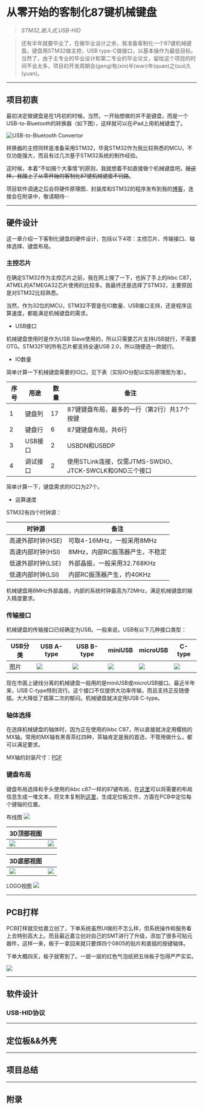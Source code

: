# 从零开始的客制化87键机械键盘

> *STM32,嵌入式,USB-HID*

> 还有半年就要毕业了，在做毕业设计之余，我准备客制化一个87键机械键盘。键盘用STM32做主控，USB type-C做接口，以基本操作为最低目标。当然了，由于主专业的毕业设计和第二专业的毕业论文，留给这个项目的时间不会太多，项目的开发周期会(geng)有(xin)半(wan)年(quan)之(sui)久(yuan)。

-----

## 项目初衷

最初决定做键盘是在1月初的时候。当然，一开始想做的并不是键盘，而是一个USB-to-Bluetooth的转换器（如下图），这样就可以在iPad上用机械键盘了。

![USB-to-Bluetooth Convertor](pic/other/bt_connector.jpg?raw=true)

转换器的主控同样是准备采用STM32，毕竟STM32作为我比较熟悉的MCU，不仅功能强大，而且有过几次基于STM32系统的制作经验。

这时候，本着“不如搞个大事情”的原则，我就想着不如直接做个机械键盘吧。~~就这样，我踏上了从零开始的客制化87键机械键盘不归路~~。

项目软件调通之后会将硬件原理图、封装库和STM32的程序发布到我的[博客](https://www.blueschwarz.top)，连接会在附录中，敬请期待···

-----

## 硬件设计

这一章介绍一下客制化键盘的硬件设计，包括以下4项：主控芯片、传输接口、轴体选择、键盘布局。

### 主控芯片

在确定STM32作为主控芯片之前，我在网上搜了一下，也拆了手上的ikbc C87，ATMEL的ATMEGA32芯片使用的比较多。我最终还是选择了STM32，主要原因是对STM32比较熟悉。

当然，作为32位的MCU，STM32不管是在IO数量、USB接口支持，还是程序运算速度，都能满足机械键盘的需求。

- USB接口

机械键盘使用时是作为USB Slave使用的，所以只需要芯片支持USB就行，不需要OTG。STM32F1的所有芯片都支持全速USB 2.0，所以随便选一款就行。

- IO数量

简单计算一下机械键盘需要的IO口，见下表（实际IO分配以实际原理图为准）。

|  序号  |  用途  |  数量  |  备注  |
| --- | --- | --- | ---|
|  1  |  键盘列  |  17  |  87键键盘布局，最多的一行（第2行）共17个按键  |
|  2  |  键盘行  |  6  |  87键键盘布局，共6行  |
|  3  |  USB接口  |  2  |  USBDN和USBDP  |
|  4  |  调试接口  |  2  |  使用STLink连接，仅需JTMS-SWDIO、JTCK-SWCLK和GND三个接口  |

简单计算一下，键盘需求的IO口为27个。

- 运算速度

STM32有四个时钟源：

|  时钟源  |  备注  |
| --- | --- |
|  高速外部时钟(HSE)  |  可取4-16MHz，一般采用8MHz  |
|  高速内部时钟(HSI)  |  8MHz，内部RC振荡器产生，不稳定  |
|  低速外部时钟(LSE)  |  外部晶振，一般采用32.768KHz  |
|  低速内部时钟(LSI)  |  内部RC振荡器产生，约40KHz  |

机械键盘用8MHz外部晶振，内部的系统时钟最高为72MHz，满足机械键盘的输入精度要求。

### 传输接口

机械键盘的传输接口已经确定为USB。一般来说，USB有以下几种接口类型：

| USB分类 | USB A-type | USB B-type | miniUSB | microUSB | C-type |
| --- | --- | --- | --- | --- | --- |
| 图片 | ![](pic/usb_type/type_a.jpg?raw=true) | ![](pic/usb_type/type_b.jpg?raw=true) | ![](pic/usb_type/miniusb.jpg?raw=true) | ![](pic/usb_type/microusb.jpg?raw=true) | ![](pic/usb_type/type_c.jpg?raw=true) |

现在市面上键线分离的机械键盘一般用的是miniUSB或microUSB接口。最近半年来，USB C-type特别流行。这个接口不仅提供大功率传输，而且支持正反随便插，大大降低了插第二次的郁闷。机械键盘就决定用USB C-type。

### 轴体选择

在选择机械键盘的轴体时，因为正在使用的ikbc C87，所以直接就决定用樱桃的MX轴。常用的MX轴有黑青茶红四种，茶轴肯定是我的首选，不管用做什么，都可以满足要求。

MX轴的封装尺寸：[PDF](Reference/Cherry_MX/Cherry_MX_sw.pdf)

### 键盘布局

键盘布局选择和手头使用的ikbc c87一样的87键布局，在[这里](http://www.keyboard-layout-editor.com/)可以将需要的布局信息生成一堆文本，将文本复制到[这里](http://builder.swillkb.com/)，生成定位板文件，方面在PCB中定位每个键轴的位置。

布线图
![](pic/pcb/pcb_2d_bottomlayer.png?raw=true)

|3D顶部视图||
| --- | --- |
| ![](pic/pcb/2.PNG?raw=true) | ![](pic/pcb/pcb_3d_top.png?raw=true) |

|3D底部视图||
| --- | --- |
| ![](pic/pcb/1.PNG?raw=true) | ![](pic/pcb/pcb_3d_bottom.png?raw=true) |

LOGO视图
![](pic/pcb/pcb_3d_logo.png?raw=true)

-----

## PCB打样

PCB打样就交给嘉立创了，下单系统虽然UI做的不怎么样，但系统操作和服务看上去特别高大上。而且最近嘉立创对自己的SMT进行了升级，添加了很多可贴元器件，这样一来，板子一拿回来就只要焊四个0805的贴片和直插的按键轴体。

下单大概四天，板子就寄到了。一层一层的红色气泡纸把五块板子包得严严实实。

![](pic/pcb/pcb_package.jpg?raw=true)

-----

## 软件设计

### USB-HID协议

-----

## 定位板&&外壳

-----

## 项目总结

-----

## 附录












